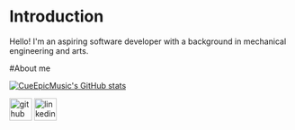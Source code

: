 # Introduction

Hello! I'm an aspiring software developer with a background in mechanical engineering and arts.

#About me


[![CueEpicMusic's GitHub stats](https://github-readme-stats.vercel.app/api?username=CueEpicMusic)](https://github.com/anuraghazra/github-readme-stats)

[<img src='https://cdn.jsdelivr.net/npm/simple-icons@3.0.1/icons/github.svg' alt='github' height='40'>](https://github.com/CueEpicMusic)  [<img src='https://cdn.jsdelivr.net/npm/simple-icons@3.0.1/icons/linkedin.svg' alt='linkedin' height='40'>](https://www.linkedin.com/in/tom-lo/)
